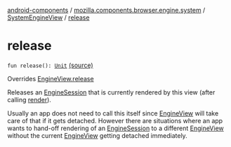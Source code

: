 [android-components](../../index.md) / [mozilla.components.browser.engine.system](../index.md) / [SystemEngineView](index.md) / [release](./release.md)

# release

`fun release(): `[`Unit`](https://kotlinlang.org/api/latest/jvm/stdlib/kotlin/-unit/index.html) [(source)](https://github.com/mozilla-mobile/android-components/blob/master/components/browser/engine-system/src/main/java/mozilla/components/browser/engine/system/SystemEngineView.kt#L88)

Overrides [EngineView.release](../../mozilla.components.concept.engine/-engine-view/release.md)

Releases an [EngineSession](../../mozilla.components.concept.engine/-engine-session/index.md) that is currently rendered by this view (after calling [render](../../mozilla.components.concept.engine/-engine-view/render.md)).

Usually an app does not need to call this itself since [EngineView](../../mozilla.components.concept.engine/-engine-view/index.md) will take care of that if it gets detached.
However there are situations where an app wants to hand-off rendering of an [EngineSession](../../mozilla.components.concept.engine/-engine-session/index.md) to a different
[EngineView](../../mozilla.components.concept.engine/-engine-view/index.md) without the current [EngineView](../../mozilla.components.concept.engine/-engine-view/index.md) getting detached immediately.

